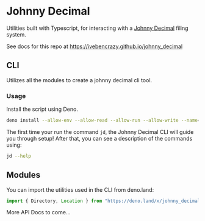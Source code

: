# Johnny Decimal

Utilities built with Typescript, for interacting with a
[Johnny Decimal](https://johnnydecimal.com/) filing system.

See docs for this repo at https://ivebencrazy.github.io/johnny_decimal

## CLI

Utilizes all the modules to create a johnny decimal cli tool.

### Usage

Install the script using Deno.

```sh
deno install --allow-env --allow-read --allow-run --allow-write --name=jd https://deno.land/x/johnny_decimal@0.1.3/main.ts
```

The first time your run the command `jd`, the Johnny Decimal CLI will guide you
through setup! After that, you can see a description of the commands using:

```sh
jd --help
```

## Modules

You can import the utilities used in the CLI from deno.land:

```js
import { Directory, Location } from "https://deno.land/x/johnny_decimal";
```

More API Docs to come...
